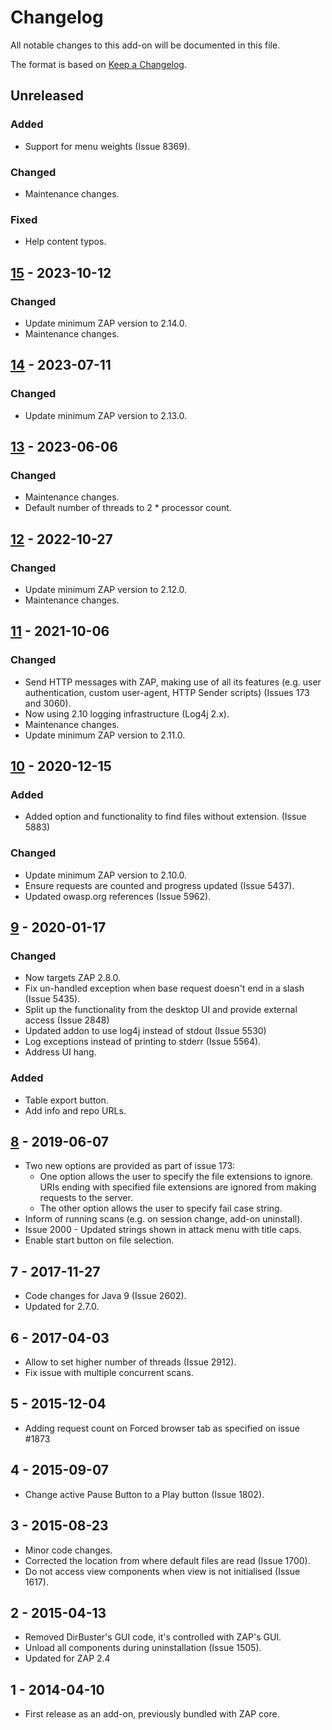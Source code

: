 # Changelog
All notable changes to this add-on will be documented in this file.

The format is based on [Keep a Changelog](https://keepachangelog.com/en/1.0.0/).

## Unreleased
### Added
- Support for menu weights (Issue 8369).

### Changed
- Maintenance changes.

### Fixed
- Help content typos.

## [15] - 2023-10-12
### Changed
- Update minimum ZAP version to 2.14.0.
- Maintenance changes.

## [14] - 2023-07-11
### Changed
- Update minimum ZAP version to 2.13.0.

## [13] - 2023-06-06
### Changed
- Maintenance changes.
- Default number of threads to 2 * processor count.

## [12] - 2022-10-27
### Changed
- Update minimum ZAP version to 2.12.0.
- Maintenance changes.

## [11] - 2021-10-06
### Changed
- Send HTTP messages with ZAP, making use of all its features (e.g. user authentication, custom user-agent, HTTP Sender scripts) (Issues 173 and 3060).
- Now using 2.10 logging infrastructure (Log4j 2.x).
- Maintenance changes.
- Update minimum ZAP version to 2.11.0.

## [10] - 2020-12-15

### Added
- Added option and functionality to find files without extension. (Issue 5883)

### Changed
- Update minimum ZAP version to 2.10.0.
- Ensure requests are counted and progress updated (Issue 5437).
- Updated owasp.org references (Issue 5962).

## [9] - 2020-01-17
### Changed
- Now targets ZAP 2.8.0.
- Fix un-handled exception when base request doesn't end in a slash (Issue 5435).
- Split up the functionality from the desktop UI and provide external access (Issue 2848)
- Updated addon to use log4j instead of stdout (Issue 5530)
- Log exceptions instead of printing to stderr (Issue 5564).
- Address UI hang.

### Added
- Table export button.
- Add info and repo URLs.

## [8] - 2019-06-07

- Two new options are provided as part of issue 173:
  - One option allows the user to specify the file extensions to ignore.
  URIs ending with specified file extensions are ignored from making requests to the server.
  - The other option allows the user to specify fail case string.
- Inform of running scans (e.g. on session change, add-on uninstall).
- Issue 2000 - Updated strings shown in attack menu with title caps.
- Enable start button on file selection.

## 7 - 2017-11-27

- Code changes for Java 9 (Issue 2602).
- Updated for 2.7.0.

## 6 - 2017-04-03

- Allow to set higher number of threads (Issue 2912).
- Fix issue with multiple concurrent scans.

## 5 - 2015-12-04

- Adding request count on Forced browser tab as specified on issue #1873

## 4 - 2015-09-07

- Change active Pause Button to a Play button (Issue 1802).

## 3 - 2015-08-23

- Minor code changes.
- Corrected the location from where default files are read (Issue 1700).
- Do not access view components when view is not initialised (Issue 1617).

## 2 - 2015-04-13

- Removed DirBuster's GUI code, it's controlled with ZAP's GUI.
- Unload all components during uninstallation (Issue 1505).
- Updated for ZAP 2.4

## 1 - 2014-04-10

- First release as an add-on, previously bundled with ZAP core.

[15]: https://github.com/zaproxy/zap-extensions/releases/bruteforce-v15
[14]: https://github.com/zaproxy/zap-extensions/releases/bruteforce-v14
[13]: https://github.com/zaproxy/zap-extensions/releases/bruteforce-v13
[12]: https://github.com/zaproxy/zap-extensions/releases/bruteforce-v12
[11]: https://github.com/zaproxy/zap-extensions/releases/bruteforce-v11
[10]: https://github.com/zaproxy/zap-extensions/releases/bruteforce-v10
[9]: https://github.com/zaproxy/zap-extensions/releases/bruteforce-v9
[8]: https://github.com/zaproxy/zap-extensions/releases/bruteforce-v8

